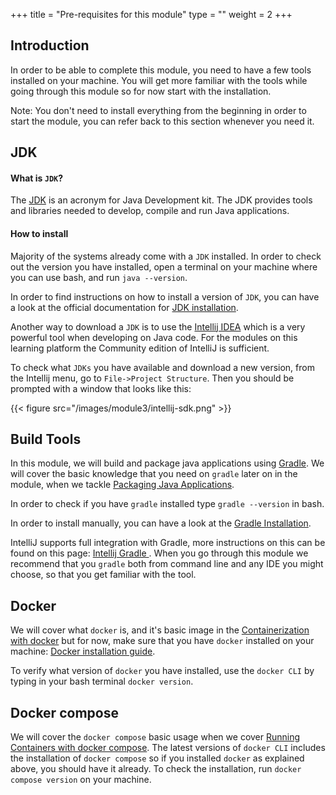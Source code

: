 +++
title = "Pre-requisites for this module"
type = ""
weight = 2
+++

## Introduction

In order to be able to complete this module, you need to have a few tools installed on your machine. 
You will get more familiar with the tools while going through this module so for now start with the installation.

Note: You don't need to install everything from the beginning in order to start the module, you can refer back to this section
whenever you need it.

## JDK 

#### What is `JDK`?

The [JDK](https://en.wikipedia.org/wiki/Java_Development_Kit) is an acronym for Java Development kit. 
The JDK provides tools and libraries needed to develop, compile and run Java applications. 

#### How to install

Majority of the systems already come with a `JDK` installed. In order to check out the version you have installed, 
open a terminal on your machine where you can use bash, and run `java --version`.

In order to find instructions on how to install a version of `JDK`, you can have a look at the official documentation
for [JDK installation](https://docs.oracle.com/en/java/javase/22/install/overview-jdk-installation.html).

Another way to download a `JDK` is to use the [Intellij IDEA](https://www.jetbrains.com/idea/) which is a very powerful
tool when developing on Java code. 
For the modules on this learning platform the Community edition of IntelliJ is sufficient. 

To check what `JDKs` you have available and download a new version, from the Intellij menu, go to `File->Project Structure`.
Then you should be prompted with a window that looks like this:

{{< figure src="/images/module3/intellij-sdk.png" >}}

## Build Tools

In this module, we will build and package java applications using [Gradle](https://docs.gradle.org/current/userguide/getting_started_eng.html).
We will cover the basic knowledge that you need on `gradle` later on in the module, when we tackle [Packaging Java Applications](3-package-java-app.md).

In order to check if you have `gradle` installed type `gradle --version` in bash.

In order to install manually, you can have a look at the [Gradle Installation](https://gradle.org/install/).

IntelliJ supports full integration with Gradle, more instructions on this can be found on this page: [Intellij Gradle ](https://www.jetbrains.com/help/idea/gradle.html).
When you go through this module we recommend that you `gradle` both from command line and any IDE you might choose,
so that you get familiar with the tool. 

## Docker

We will cover what `docker` is, and it's basic image in the [Containerization with docker](4-containerization-with-docker.md)
but for now, make sure that you have `docker` installed on your machine: [Docker installation guide](https://docs.docker.com/engine/install/).

To verify what version of `docker` you have installed, use the `docker CLI` by typing in your bash terminal `docker version`.

## Docker compose

We will cover the `docker compose` basic usage when we cover [Running Containers with docker compose](5-running-containers-docker-compose.md).
The latest versions of `docker CLI` includes the installation of `docker compose` so if you installed `docker` as explained above, you should have it already. 
To check the installation, run `docker compose version` on your machine.

